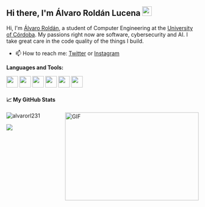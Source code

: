 ## Hi there, I'm Álvaro Roldán Lucena  <img src="https://media.giphy.com/media/hvRJCLFzcasrR4ia7z/giphy.gif" width="25px">

Hi, I'm [Álvaro Roldán](https://github.com/alvarorl231), a student of Computer Engineering at the  [University of Córdoba](http://www.uco.es/). My passions right now are software, cybersecurity and AI. I take great care in the code quality of the things I build.
 
- 📫 How to reach me: [Twitter](https://twitter.com/alvarorl231) or [Instagram](https://instagram.com/alvarorl231)

**Languages and Tools:**  
<div align="left">
 <img src = 'https://github.com/RaghavK16/RaghavK16/blob/master/images/c-original.svg' width='30'/> <img src = 'https://github.com/RaghavK16/RaghavK16/blob/master/images/cpp.svg' width='30'/>  <img src = 'https://upload.wikimedia.org/wikipedia/en/6/68/Oracle_SQL_Developer_logo.svg' height='30'/> <img src = 'https://upload.wikimedia.org/wikipedia/commons/thumb/4/4b/Bash_Logo_Colored.svg/1200px-Bash_Logo_Colored.svg.png' width='30'/> <img src = 'https://github.com/RaghavK16/RaghavK16/blob/master/images/git.svg' width='30'/> <img src = 'https://github.com/RaghavK16/RaghavK16/blob/master/images/python2.png' height='30'/>
</div>



#### 📈 My GitHub Stats

<p align="left"> <img src="https://github-readme-stats.vercel.app/api?username=alvarorl231&show_icons=true&theme=vue" alt="alvarorl231" />
 
<img align="right" alt="GIF" src="https://github.com/abhisheknaiidu/abhisheknaiidu/blob/master/code.gif?raw=true" width="350" height="230" />

![](https://visitor-badge.glitch.me/badge?page_id=alvarorl231.alvarorl231)
